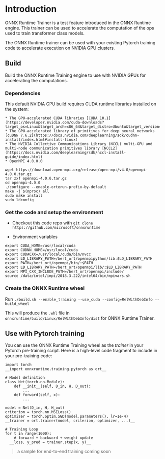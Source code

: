 # Introduction

ONNX Runtime Trainer is a test feature introduced in the ONNX Runtime engine. This trainer can be used to accelerate the computation of the ops used to train transformer class models.

The ONNX Runtime trainer can be used with your existing Pytorch training code to accelerate execution on NVIDIA GPU clusters.

## Build

Build the ONNX Runtime Training engine to use with NVIDIA GPUs for accelerating the computations.

### Dependencies

This default NVIDIA GPU build requires CUDA runtime libraries installed on the system:

    * The GPU-accelerated CUDA libraries [CUDA 10.1](https://developer.nvidia.com/cuda-downloads?target_os=Linux&target_arch=x86_64&target_distro=Ubuntu&target_version=1604&target_type=debnetwork)
    * The GPU-accelerated library of primitives for deep neural networks [cuDNN 7.6.2](https://docs.nvidia.com/deeplearning/sdk/cudnn-install/index.html#install-linux)
    * The NVIDIA Collective Communications Library (NCCL) multi-GPU and multi-node communication primitives library [NCCL2](https://docs.nvidia.com/deeplearning/sdk/nccl-install-guide/index.html)
    * OpenMPI 4.0.0.0

```
wget https://download.open-mpi.org/release/open-mpi/v4.0/openmpi-4.0.0.tar.gz
tar zxf openmpi-4.0.0.tar.gz
cd openmpi-4.0.0
./configure --enable-orterun-prefix-by-default
make -j $(nproc) all
sudo make install
sudo ldconfig
```

### Get the code and setup the environment

* Checkout this code repo with `git clone https://github.com/microsoft/onnxruntime`

* Environment variables

```
export CUDA_HOME=/usr/local/cuda
export CUDNN_HOME=/usr/local/cuda
export CUDACXX=/usr/local/cuda/bin/nvcc
export LD_LIBRARY_PATH=/bert_ort/openmpipython/lib:$LD_LIBRARY_PATH
export PATH=/bert_ort/openmpi/bin/:$PATH
export LD_LIBRARY_PATH=/bert_ort/openmpi/lib/:$LD_LIBRARY_PATH
export MPI_CXX_INCLUDE_PATH=/bert_ort/openmpi/include/
source /data/intel/impi/2018.3.222/intel64/bin/mpivars.sh
```

### Create the ONNX Runtime wheel

Run `./build.sh --enable_training --use_cuda --config=RelWithDebInfo --build_wheel`

This will produce the `.whl` file in `onnxruntime/build/Linux/RelWithDebInfo/dist` for ONNX Runtime Trainer.

## Use with Pytorch training

You can use the ONNX Runtime Training wheel as the *trainer* in your Pytorch pre-training script. Here is a high-level code fragment to include in your pre-training code:

```
import torch
__import onnxruntime.training.pytorch as ort__

# Model definition
class Net(torch.nn.Module):
    def __init__(self, D_in, H, D_out):
        ...
    def forward(self, x): 
        ...

model = Net(D_in, H, H_out)
criterion = torch.nn.MSELoss()
optimizer = torch.optim.SGD(model.parameters(), lr=1e-4)
__trainer = ort.trainer(model, criterion, optimizer, ...)__

# Training Loop
for t in range(1000):
    # forward + backward + weight update 
  __loss, y_pred = trainer.step(x, y)__
```

> a sample for end-to-end training coming soon
